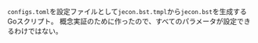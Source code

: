 `configs.toml`を設定ファイルとして`jecon.bst.tmpl`から`jecon.bst`を生成するGoスクリプト。
概念実証のために作ったので、すべてのパラメータが設定できるわけではない。
